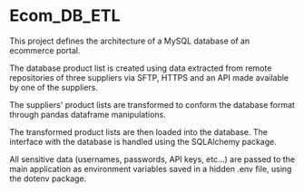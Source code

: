 # Ecom_DB_ETL
This project defines the architecture of a MySQL database of an ecommerce portal.

The database product list is created using data extracted from remote repositories of three suppliers via SFTP, HTTPS and an API made available by one of the suppliers.

The suppliers' product lists are transformed to conform the database format through pandas dataframe manipulations.

The transformed product lists are then loaded into the database. The interface with the database is handled using the SQLAlchemy package.

All sensitive data (usernames, passwords, API keys, etc...) are passed to the main application as environment variables saved in a hidden .env file, using the dotenv package.